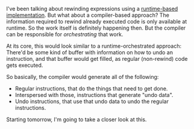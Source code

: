 I've been talking about rewinding expressions using a
[runtime-based implementation](/daily/2024-11-20). But what about a
compiler-based approach? The information required to rewind already executed
code is only available at runtime. So the work itself is definitely happening
then. But the compiler can be responsible for _orchestrating_ that work.

At its core, this would look similar to a runtime-orchestrated approach: There'd
be some kind of buffer with information on how to undo an instruction, and that
buffer would get filled, as regular (non-rewind) code gets executed.

So basically, the compiler would generate all of the following:

- Regular instructions, that do the things that need to get done.
- Interspersed with those, instructions that generate "undo data".
- Undo instructions, that use that undo data to undo the regular instructions.

Starting tomorrow, I'm going to take a closer look at this.

